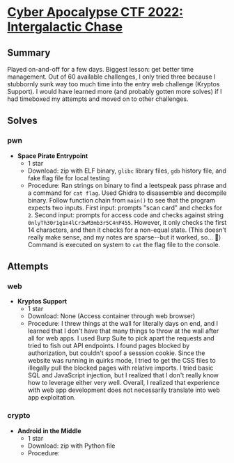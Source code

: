 # [Cyber Apocalypse CTF 2022: Intergalactic Chase](https://www.hackthebox.com/events/cyber-apocalypse-2022)
## Summary
Played on-and-off for a few days. Biggest lesson: get better time management. Out of 60 available challenges, 
I only tried three because I stubbornly sunk way too much time into the entry web challenge (Kryptos Support).
I would have learned more (and probably gotten more solves) if I had timeboxed my attempts and moved on to other challenges.

## Solves
### pwn
- **Space Pirate Entrypoint**
  - 1 star
  - Download: zip with ELF binary, `glibc` library files, `gdb` history file, and fake flag file for local testing
  - Procedure: Ran strings on binary to find a leetspeak pass phrase and a command for `cat flag`. Used Ghidra to 
    disassemble and decompile binary. Follow function chain from `main()` to see that the program expects two inputs.
    First input: prompts "scan card" and checks for `2`. Second input: prompts for access code and checks against string
    `0nlyTh30r1g1n4lCr3wM3mb3r5C4nP455`. However, it only checks the first 14 characters, and then it checks for a 
    non-equal state. (This doesn't really make sense, and my notes are sparse--but it worked, so... :shrug:) Command is
    executed on system to `cat` the flag file to the console.

## Attempts
### web
- **Kryptos Support**
  - 1 star
  - Download: None (Access container through web browser)
  - Procedure: I threw things at the wall for literally days on end, and I learned that I don't have that many things
    to throw at the wall after all for web apps. I used Burp Suite to pick apart the requests and tried to fish out API
    endpoints. I found pages blocked by authorization, but couldn't spoof a sesssion cookie. Since the website was running
    in quirks mode, I tried to get the CSS files to illegally pull the blocked pages with relative imports. I tried basic 
    SQL and JavaScript injection, but I realized that I don't really know how to leverage either very well. Overall, I 
    realized that experience with web app development does not necessarily translate into web app exploitation.

### crypto
- **Android in the Middle**
  - 1 star
  - Download: zip with Python file
  - Procedure: 
